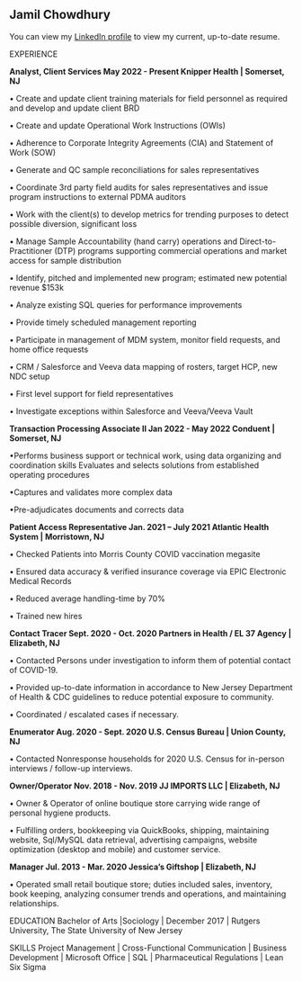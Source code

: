 ## Jamil Chowdhury

You can view my [LinkedIn profile](https://www.linkedin.com/in/jamilchowdhury/) to view my current, up-to-date resume.


EXPERIENCE

<strong>Analyst, Client Services May 2022 - Present
 Knipper Health | Somerset, NJ</strong>
 
• Create and update client training materials for field personnel as required and develop and update client BRD

• Create and update Operational Work Instructions (OWIs)

• Adherence to Corporate Integrity Agreements (CIA) and Statement of Work (SOW)

• Generate and QC sample reconciliations for sales representatives

• Coordinate 3rd party field audits for sales representatives and issue program instructions to external PDMA auditors

• Work with the client(s) to develop metrics for trending purposes to detect possible diversion, significant loss

• Manage Sample Accountability (hand carry) operations and Direct-to-Practitioner (DTP) programs supporting commercial operations and market access for sample distribution

• Identify, pitched and implemented new program; estimated new potential revenue $153k

• Analyze existing SQL queries for performance improvements

• Provide timely scheduled management reporting

• Participate in management of MDM system, monitor field requests, and home office requests

• CRM / Salesforce and Veeva data mapping of rosters, target HCP, new NDC setup

• First level support for field representatives

• Investigate exceptions within Salesforce and Veeva/Veeva Vault


<strong>Transaction Processing Associate II Jan 2022 - May 2022
Conduent | Somerset, NJ</strong>

•Performs business support or technical work, using data organizing and coordination skills
Evaluates and selects solutions from established operating procedures

•Captures and validates more complex data

•Pre-adjudicates documents and corrects data


<strong>Patient Access Representative Jan. 2021 – July 2021 
Atlantic Health System | Morristown, NJ</strong> 

• Checked Patients into Morris County COVID vaccination megasite 

• Ensured data accuracy & verified insurance coverage via EPIC Electronic Medical Records 

• Reduced average handling-time by 70%

• Trained new hires


<strong>Contact Tracer Sept. 2020 - Oct. 2020 
Partners in Health / EL 37 Agency | Elizabeth, NJ</strong>

• Contacted Persons under investigation to inform them of potential contact of COVID-19. 

• Provided up-to-date information in accordance to New Jersey Department of Health & CDC 
guidelines to reduce potential exposure to community. 

• Coordinated / escalated cases if necessary. 


<strong>Enumerator Aug. 2020 - Sept. 2020 
 U.S. Census Bureau | Union County, NJ</strong>

• Contacted Nonresponse households for 2020 U.S. Census for in-person interviews / follow-up 
interviews.


<strong>Owner/Operator Nov. 2018 - Nov. 2019 
JJ IMPORTS LLC | Elizabeth, NJ</strong>
 
• Owner & Operator of online boutique store carrying wide range of personal hygiene products. 

• Fulfilling orders, bookkeeping via QuickBooks, shipping, maintaining website, Sql/MySQL data 
retrieval, advertising campaigns, website optimization (desktop and mobile) and customer service. 
 
<strong>Manager Jul. 2013 - Mar. 2020 
Jessica’s Giftshop | Elizabeth, NJ</strong> 

• Operated small retail boutique store; duties included sales, inventory, book keeping, analyzing 
consumer trends and operations, and maintaining relationships.
 
EDUCATION 
Bachelor of Arts |Sociology | December 2017 | Rutgers University, The State University of New Jersey 
 
SKILLS 
Project Management | Cross-Functional Communication | Business Development | Microsoft Office | 
SQL | Pharmaceutical Regulations | Lean Six Sigma



